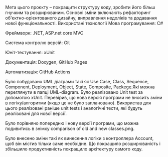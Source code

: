Мета цього проєкту – покращити структуру коду, зробити його більш гнучким та розширюваним.
Основні зміни включають рефакторинг об'єктно-орієнтованого дизайну, виправлення недоліків та додавання нової функціональності.
Використані технології
Мова програмування: C#

Фреймворк: .NET, ASP.net core MVC

Система контролю версій: Git

Юніт-тестування: xUnit

Документація: Doxygen, GitHub Pages

Автоматизація: GitHub Actions

Було побудовано UML діаграми такі як Use Case, Class, Sequence, Component, Deployment, Object, State, Composite, Packege.Які можна переглянути в папці UML-diagram.
Було реалізовано Unit test за допомогою xUnit. Перевірив, що нова версія програми не вносить зміни в логіку/алгоритми (якщо це не було заплановано). 
Використав для цього реалізовані раніше unit tests і аналогічні тести, які будуть реалізовані для нової версії.

Було порівняно попередню і нову версії програми, що можна подивитись в знімку comparison of old and new classes.png.

Було внесено зміни такі як винесення логіки з контроллера Account, щоб він містив тільки саме необхідне. Що покращило розширюваність і збільшило продуктивність покращило архітектуру самого коду.




